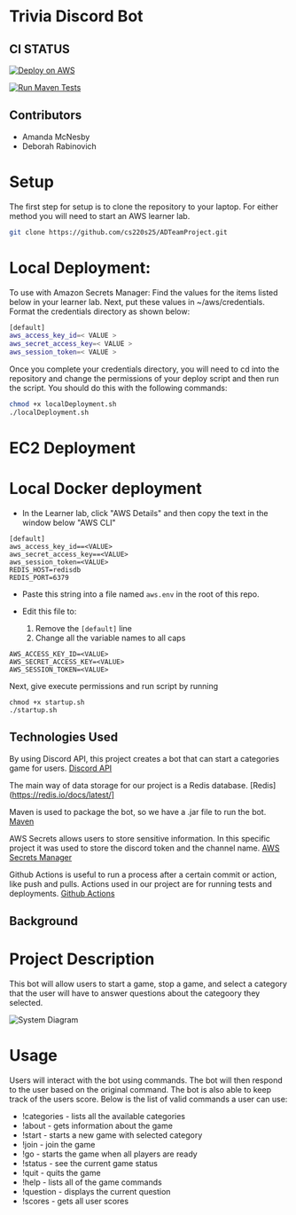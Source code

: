 # Trivia Discord Bot

## CI STATUS
[![Deploy on 
AWS](https://github.com/cs220s25/ADTeamProject2/actions/workflows/DeployOnAws.yml/badge.svg)](https://github.com/cs220s25/ADTeamProject2/actions/workflows/DeployOnAws.yml)

[![Run Maven 
Tests](https://github.com/cs220s25/ADTeamProject2/actions/workflows/run_tests.yml/badge.svg)](https://github.com/cs220s25/ADTeamProject2/actions/workflows/run_tests.yml)



## Contributors
* Amanda McNesby
* Deborah Rabinovich

# Setup
The first step for setup is to clone the repository to your laptop. For 
either method you will need to start an AWS learner lab.

```sh
git clone https://github.com/cs220s25/ADTeamProject.git
```

# Local Deployment:

To use with Amazon Secrets Manager:
Find the values for the items listed below in your learner lab. Next, put 
these values in ~/aws/credentials. Format the credentials directory as 
shown below:

 ```sh
[default]
aws_access_key_id=< VALUE >
aws_secret_access_key=< VALUE >
aws_session_token=< VALUE >
```

Once you complete your credentials directory, you will need to cd into the 
repository and change the permissions of your deploy script and then run 
the script. You should do this with the following commands: 
```sh
chmod +x localDeployment.sh
./localDeployment.sh
```

# EC2 Deployment



# Local Docker deployment
* In the Learner lab, click "AWS Details" and then copy the text in the window below "AWS CLI"

```
[default]
aws_access_key_id==<VALUE>
aws_secret_access_key==<VALUE>
aws_session_token=<VALUE>
REDIS_HOST=redisdb
REDIS_PORT=6379
```

* Paste this string into a file named `aws.env` in the root of this repo.

* Edit this file to:

  1. Remove the `[default]` line
  2. Change all the variable names to all caps


```
AWS_ACCESS_KEY_ID=<VALUE>
AWS_SECRET_ACCESS_KEY=<VALUE>
AWS_SESSION_TOKEN=<VALUE>
```
Next, give execute permissions and run script by running 
```
chmod +x startup.sh
./startup.sh
```

## Technologies Used
By using Discord API, this project creates a bot that can start a categories game for users.  [Discord 
API](https://discord.com/developers/docs/intro)

The main way of data storage for our project is a Redis database.  [Redis](https://redis.io/docs/latest/]

Maven is used to package the bot, so we have a .jar file to run the bot.  [Maven](https://maven.apache.org/)

AWS Secrets allows users to store sensitive information. In this specific project it was used to store the discord 
token and the channel name.  [AWS Secrets Manager](https://aws.amazon.com/secrets-manager/)

Github Actions is useful to run a process after a certain commit or action, like push and pulls. Actions used in 
our project are for running tests and deployments.  [Github Actions](https://github.com/features/actions)


## Background


# Project Description

This bot will allow users to start a game, stop a game, and select a category that the user will have to answer questions about the categoory they selected.

![System Diagram](discordBotProject/uml.jpg)


# Usage

Users will interact with the bot using commands. The bot will then respond to the user based on the original command. The bot is also able to keep track of the users score. Below is the list of valid commands a user can use:

- !categories - lists all the available categories
- !about - gets information about the game
- !start <category> - starts a new game with selected category
- !join - join the game
- !go - starts the game when all players are ready
- !status - see the current game status
- !quit - quits the game
- !help - lists all of the game commands
- !question - displays the current question
- !scores - gets all user scores
